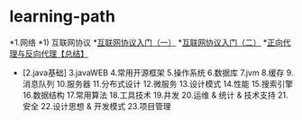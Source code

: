 ﻿# learning-path
*1.网络
		*1) 互联网协议
			*[互联网协议入门（一）](http://www.ruanyifeng.com/blog/2012/05/internet_protocol_suite_part_i.html)
			*[互联网协议入门（二）](http://www.ruanyifeng.com/blog/2012/06/internet_protocol_suite_part_ii.html)
			*[正向代理与反向代理【总结】](https://www.cnblogs.com/Anker/p/6056540.html)
* [2.java基础]
3.javaWEB
4.常用开源框架
5.操作系统
6.数据库
7.jvm
8.缓存
9.消息队列
10.服务器
11.分布式设计
12.微服务
13.设计模式
14.性能
15.搜索引擎
16.数据结构
17.常用算法
18.工具技术
19.并发
20.运维 & 统计 & 技术支持
21.安全
22.设计思想 & 开发模式
23.项目管理
